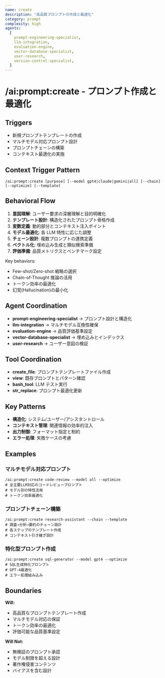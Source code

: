 ```yaml
---
name: create
description: "高品質プロンプトの作成と最適化"
category: prompt
complexity: high
agents:
  [
    prompt-engineering-specialist,
    llm-integration,
    evaluation-engine,
    vector-database-specialist,
    user-research,
    version-control-specialist,
  ]
---
```


# /ai:prompt:create - プロンプト作成と最適化

## Triggers

- 新規プロンプトテンプレートの作成
- マルチモデル対応プロンプト設計
- プロンプトチェーンの構築
- コンテキスト最適化の実施

## Context Trigger Pattern

```
/ai:prompt:create [purpose] [--model gpt4|claude|gemini|all] [--chain] [--optimize] [--template]
```

## Behavioral Flow

1. **意図理解**: ユーザー要求の深層理解と目的明確化
2. **テンプレート設計**: 構造化されたプロンプト骨格作成
3. **変数定義**: 動的部分とコンテキスト注入ポイント
4. **モデル最適化**: 各 LLM 特性に応じた調整
5. **チェーン設計**: 複数プロンプトの連携定義
6. **ベクトル化**: 埋め込み生成と類似検索準備
7. **評価準備**: 品質メトリクスとベンチマーク設定

Key behaviors:

- Few-shot/Zero-shot 戦略の選択
- Chain-of-Thought 推論の活用
- トークン効率の最適化
- 幻覚(Hallucination)の最小化

## Agent Coordination

- **prompt-engineering-specialist** → プロンプト設計と構造化
- **llm-integration** → マルチモデル互換性確保
- **evaluation-engine** → 品質評価基準設定
- **vector-database-specialist** → 埋め込みとインデックス
- **user-research** → ユーザー意図の検証

## Tool Coordination

- **create_file**: プロンプトテンプレートファイル作成
- **view**: 既存プロンプトとパターン確認
- **bash_tool**: LLM テスト実行
- **str_replace**: プロンプト最適化更新

## Key Patterns

- **構造化**: システム/ユーザー/アシスタントロール
- **コンテキスト管理**: 関連情報の効率的注入
- **出力制御**: フォーマット指定と制約
- **エラー処理**: 失敗ケースの考慮

## Examples

### マルチモデル対応プロンプト

```
/ai:prompt:create code-review --model all --optimize
# 全主要LLM対応のコードレビュープロンプト
# モデル別の特性活用
# トークン効率最適化
```

### プロンプトチェーン構築

```
/ai:prompt:create research-assistant --chain --template
# 調査→分析→要約のチェーン設計
# 各ステップのテンプレート作成
# コンテキスト引き継ぎ設計
```

### 特化型プロンプト作成

```
/ai:prompt:create sql-generator --model gpt4 --optimize
# SQL生成特化プロンプト
# GPT-4最適化
# エラー処理組み込み
```

## Boundaries

**Will:**

- 高品質なプロンプトテンプレート作成
- マルチモデル対応の保証
- トークン効率の最適化
- 評価可能な品質基準設定

**Will Not:**

- 無検証のプロンプト承認
- モデル制限を超える設計
- 著作権侵害コンテンツ
- バイアスを含む設計
